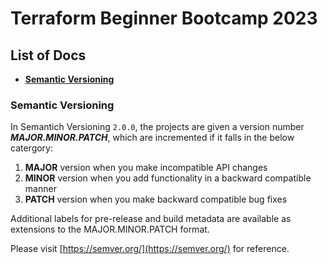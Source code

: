 # Terraform Beginner Bootcamp 2023


## List of Docs

- **[Semantic Versioning](#semantic-versioning)**


### Semantic Versioning

In Semantich Versioning ``2.0.0``, the projects are given a version number _**MAJOR.MINOR.PATCH**_, which are incremented if it falls in the below catergory:

1. **MAJOR** version when you make incompatible API changes
1. **MINOR** version when you add functionality in a backward compatible manner
1. **PATCH** version when you make backward compatible bug fixes

Additional labels for pre-release and build metadata are available as extensions to the MAJOR.MINOR.PATCH format.

Please visit [https://semver.org/](https://semver.org/) for reference.
